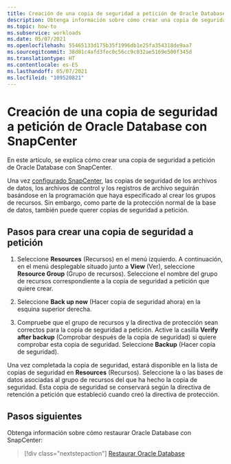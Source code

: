 ```yaml
---
title: Creación de una copia de seguridad a petición de Oracle Database con SnapCenter
description: Obtenga información sobre cómo crear una copia de seguridad a petición de Oracle Database con SnapCenter en Oracle BareMetal Infrastructure.
ms.topic: how-to
ms.subservice: workloads
ms.date: 05/07/2021
ms.openlocfilehash: 55465133d175b35f1996db1e25fa354318de9aa7
ms.sourcegitcommit: 38d81c4afd3fec0c56cc9c032ae5169e500f345d
ms.translationtype: HT
ms.contentlocale: es-ES
ms.lasthandoff: 05/07/2021
ms.locfileid: "109520821"
---
```

# <a name="create-on-demand-backup-of-your-oracle-database-in-snapcenter"></a>Creación de una copia de seguridad a petición de Oracle Database con SnapCenter

En este artículo, se explica cómo crear una copia de seguridad a petición de Oracle Database con SnapCenter. 

Una vez [configurado SnapCenter](configure-snapcenter-oracle-baremetal.md), las copias de seguridad de los archivos de datos, los archivos de control y los registros de archivo seguirán basándose en la programación que haya especificado al crear los grupos de recursos. Sin embargo, como parte de la protección normal de la base de datos, también puede querer copias de seguridad a petición.

## <a name="steps-to-create-an-on-demand-backup"></a>Pasos para crear una copia de seguridad a petición

1. Seleccione **Resources** (Recursos) en el menú izquierdo. A continuación, en el menú desplegable situado junto a **View** (Ver), seleccione **Resource Group** (Grupo de recursos). Seleccione el nombre del grupo de recursos correspondiente a la copia de seguridad a petición que quiere crear.

2. Seleccione **Back up now** (Hacer copia de seguridad ahora) en la esquina superior derecha.

3. Compruebe que el grupo de recursos y la directiva de protección sean correctos para la copia de seguridad a petición. Active la casilla **Verify after backup** (Comprobar después de la copia de seguridad) si quiere comprobar esta copia de seguridad. Seleccione **Backup** (Hacer copia de seguridad).

Una vez completada la copia de seguridad, estará disponible en la lista de copias de seguridad en **Resources** (Recursos). Seleccione la o las bases de datos asociadas al grupo de recursos del que ha hecho la copia de seguridad. Esta copia de seguridad se conservará según la directiva de retención a petición que estableció cuando creó la directiva de protección.

## <a name="next-steps"></a>Pasos siguientes

Obtenga información sobre cómo restaurar Oracle Database con SnapCenter:

> [!div class="nextstepaction"]
> [Restaurar Oracle Database](restore-oracle-database-baremetal.md)
